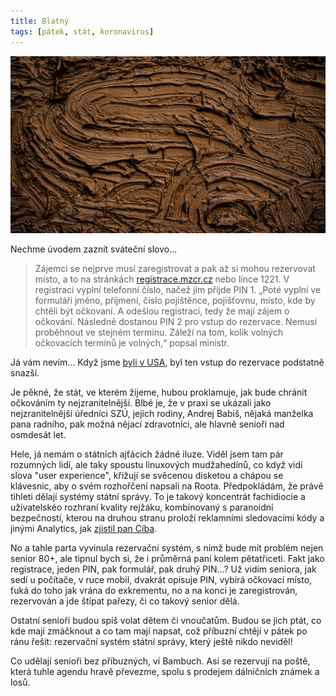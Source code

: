```yaml
---
title: Blatný
tags: [pátek, stát, koronavirus]
---
```


![cover](/img/blatny.jpg)

Nechme úvodem zaznít sváteční slovo...

> Zájemci se nejprve musí zaregistrovat a pak až si mohou rezervovat místo, a to na stránkách [registrace.mzcr.cz](https://registrace.mzcr.cz/) nebo lince 1221. V registraci vyplní telefonní číslo, načež jim přijde PIN 1. „Poté vyplní ve formuláři jméno, příjmení, číslo pojištěnce, pojišťovnu, místo, kde by chtěli být očkovaní. A odešlou registraci, tedy že mají zájem o očkování. Následně dostanou PIN 2 pro vstup do rezervace. Nemusí proběhnout ve stejném termínu. Záleží na tom, kolik volných očkovacích termínů je volných,“ popsal ministr.

Já vám nevím... Když jsme [byli v USA](https://medium.com/best-western), byl ten vstup do rezervace podstatně snazší.

Je pěkné, že stát, ve kterém žijeme, hubou proklamuje, jak bude chránit očkováním ty nejzranitelnější. Blbé je, že v praxi se ukázali jako nejzranitelnější úředníci SZÚ, jejich rodiny, Andrej Babiš, nějaká manželka pana radního, pak možná nějací zdravotníci, ale hlavně senioři nad osmdesát let.

Hele, já nemám o státních ajťácích žádné iluze. Viděl jsem tam pár rozumných lidí, ale taky spoustu linuxových mudžahedínů, co když vidí slova "user experience", křižují se svěcenou disketou a chápou se klávesnic, aby o svém rozhořčení napsali na Roota. Předpokládám, že právě tihleti dělají systémy státní správy. To je takový koncentrát fachidiocie a uživatelskéo rozhraní kvality rejžáku, kombinovaný s paranoidní bezpečností, kterou na druhou stranu proloží reklamními sledovacími kódy a jinými Analytics, jak [zjistil pan Cíba](https://www.irozhlas.cz/zpravy-domov/soukromi-testy-covid-google-facebook-cookies-sledovani-reklama_2101130600_cib).

No a tahle parta vyvinula rezervační systém, s nímž bude mít problém nejen senior 80+, ale tipnul bych si, že i průměrná paní kolem pětatřiceti. Fakt jako registrace, jeden PIN, pak formulář, pak druhý PIN...? Už vidím seniora, jak sedí u počítače, v ruce mobil, dvakrát opisuje PIN, vybírá očkovací místo, ťuká do toho jak vrána do exkrementu, no a na konci je zaregistrován, rezervován a jde štípat pařezy, či co takový senior dělá.

Ostatní senioři budou spíš volat dětem či vnoučatům. Budou se jich ptát, co kde mají zmáčknout a co tam mají napsat, což příbuzní chtějí v pátek po ránu řešit: rezervační systém státní správy, který ještě nikdo neviděl!

Co udělají senioři bez příbuzných, ví Bambuch. Asi se rezervují na poště, která tuhle agendu hravě převezme, spolu s prodejem dálničních známek a losů.